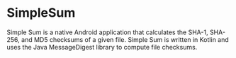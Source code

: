 # SimpleSum

Simple Sum is a native Android application that calculates the SHA-1, SHA-256, and MD5 checksums of a given file.
Simple Sum is written in Kotlin and uses the Java MessageDigest library to compute file checksums.
